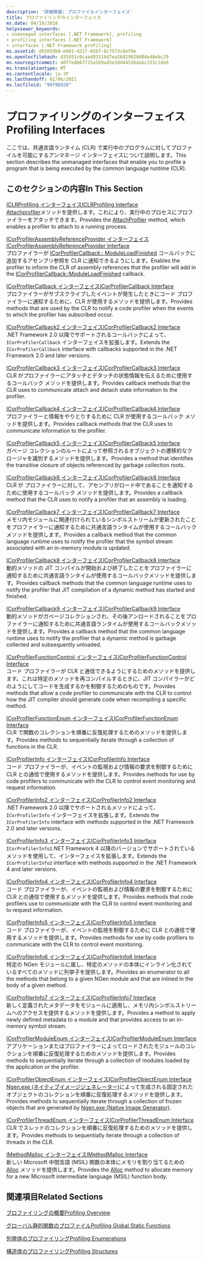 ```yaml
---
description: '詳細情報: プロファイルインターフェイス'
title: プロファイリングのインターフェイス
ms.date: 04/10/2018
helpviewer_keywords:
- unmanaged interfaces [.NET Framework], profiling
- profiling interfaces [.NET Framework]
- interfaces [.NET Framework profiling]
ms.assetid: d9303db8-e881-4217-91b7-8c7573c8ef9e
ms.openlocfilehash: d35931c0caad93116d7ea26d29020d84e48ebc29
ms.sourcegitcommit: ddf7edb67715a5b9a45e3dd44536dabc153c1de0
ms.translationtype: MT
ms.contentlocale: ja-JP
ms.lasthandoff: 02/06/2021
ms.locfileid: "99798928"
---
```

# <a name="profiling-interfaces"></a><span data-ttu-id="a6d6b-103">プロファイリングのインターフェイス</span><span class="sxs-lookup"><span data-stu-id="a6d6b-103">Profiling Interfaces</span></span>

<span data-ttu-id="a6d6b-104">ここでは、共通言語ランタイム (CLR) で実行中のプログラムに対してプロファイルを可能にするアンマネージ インターフェイスについて説明します。</span><span class="sxs-lookup"><span data-stu-id="a6d6b-104">This section describes the unmanaged interfaces that enable you to profile a program that is being executed by the common language runtime (CLR).</span></span>  
  
## <a name="in-this-section"></a><span data-ttu-id="a6d6b-105">このセクションの内容</span><span class="sxs-lookup"><span data-stu-id="a6d6b-105">In This Section</span></span>  

 [<span data-ttu-id="a6d6b-106">ICLRProfiling インターフェイス</span><span class="sxs-lookup"><span data-stu-id="a6d6b-106">ICLRProfiling Interface</span></span>](iclrprofiling-interface.md)  
 <span data-ttu-id="a6d6b-107">[Attachprofiler](iclrprofiling-attachprofiler-method.md)メソッドを提供します。これにより、実行中のプロセスにプロファイラーをアタッチできます。</span><span class="sxs-lookup"><span data-stu-id="a6d6b-107">Provides the [AttachProfiler](iclrprofiling-attachprofiler-method.md) method, which enables a profiler to attach to a running process.</span></span>  
  
 [<span data-ttu-id="a6d6b-108">ICorProfilerAssemblyReferenceProvider インターフェイス</span><span class="sxs-lookup"><span data-stu-id="a6d6b-108">ICorProfilerAssemblyReferenceProvider Interface</span></span>](icorprofilerassemblyreferenceprovider-interface.md)  
 <span data-ttu-id="a6d6b-109">プロファイラーが [ICorProfilerCallback:: ModuleLoadFinished](icorprofilercallback-moduleloadfinished-method.md) コールバックに追加するアセンブリ参照を CLR に通知できるようにします。</span><span class="sxs-lookup"><span data-stu-id="a6d6b-109">Enables the profiler to inform the CLR of assembly references that the profiler will add in the [ICorProfilerCallback::ModuleLoadFinished](icorprofilercallback-moduleloadfinished-method.md) callback.</span></span>  
  
 [<span data-ttu-id="a6d6b-110">ICorProfilerCallback インターフェイス</span><span class="sxs-lookup"><span data-stu-id="a6d6b-110">ICorProfilerCallback Interface</span></span>](icorprofilercallback-interface.md)  
 <span data-ttu-id="a6d6b-111">プロファイラーがサブスクライブしたイベントが発生したときにコード プロファイラーに通知するために、CLR が使用するメソッドを提供します。</span><span class="sxs-lookup"><span data-stu-id="a6d6b-111">Provides methods that are used by the CLR to notify a code profiler when the events to which the profiler has subscribed occur.</span></span>  
  
 [<span data-ttu-id="a6d6b-112">ICorProfilerCallback2 インターフェイス</span><span class="sxs-lookup"><span data-stu-id="a6d6b-112">ICorProfilerCallback2 Interface</span></span>](icorprofilercallback2-interface.md)  
 <span data-ttu-id="a6d6b-113">.NET Framework 2.0 以降でサポートされるコールバックによって、`ICorProfilerCallback` インターフェイスを拡張します。</span><span class="sxs-lookup"><span data-stu-id="a6d6b-113">Extends the `ICorProfilerCallback` interface with callbacks supported in the .NET Framework 2.0 and later versions.</span></span>  
  
 [<span data-ttu-id="a6d6b-114">ICorProfilerCallback3 インターフェイス</span><span class="sxs-lookup"><span data-stu-id="a6d6b-114">ICorProfilerCallback3 Interface</span></span>](icorprofilercallback3-interface.md)  
 <span data-ttu-id="a6d6b-115">CLR がプロファイラーにアタッチとデタッチの状態情報を伝えるために使用するコールバック メソッドを提供します。</span><span class="sxs-lookup"><span data-stu-id="a6d6b-115">Provides callback methods that the CLR uses to communicate attach and detach state information to the profiler.</span></span>  
  
 [<span data-ttu-id="a6d6b-116">ICorProfilerCallback4 インターフェイス</span><span class="sxs-lookup"><span data-stu-id="a6d6b-116">ICorProfilerCallback4 Interface</span></span>](icorprofilercallback4-interface.md)  
 <span data-ttu-id="a6d6b-117">プロファイラーと情報をやりとりするために CLR が使用するコールバック メソッドを提供します。</span><span class="sxs-lookup"><span data-stu-id="a6d6b-117">Provides callback methods that the CLR uses to communicate information to the profiler.</span></span>  
  
 [<span data-ttu-id="a6d6b-118">ICorProfilerCallback5 インターフェイス</span><span class="sxs-lookup"><span data-stu-id="a6d6b-118">ICorProfilerCallback5 Interface</span></span>](icorprofilercallback5-interface.md)  
 <span data-ttu-id="a6d6b-119">ガベージ コレクションのルートによって参照されるオブジェクトの遷移的なクロージャを識別するメソッドを提供します。</span><span class="sxs-lookup"><span data-stu-id="a6d6b-119">Provides a method that identifies the transitive closure of objects referenced by garbage collection roots.</span></span>  
  
 [<span data-ttu-id="a6d6b-120">ICorProfilerCallback6 インターフェイス</span><span class="sxs-lookup"><span data-stu-id="a6d6b-120">ICorProfilerCallback6 Interface</span></span>](icorprofilercallback6-interface.md)  
 <span data-ttu-id="a6d6b-121">CLR が プロファイラーに対して、アセンブリがロード中であることを通知するために使用するコールバック メソッドを提供します。</span><span class="sxs-lookup"><span data-stu-id="a6d6b-121">Provides a callback method that the CLR uses to notify a profiler that an assembly is loading.</span></span>  
  
 [<span data-ttu-id="a6d6b-122">ICorProfilerCallback7 インターフェイス</span><span class="sxs-lookup"><span data-stu-id="a6d6b-122">ICorProfilerCallback7 Interface</span></span>](icorprofilercallback7-interface.md)  
 <span data-ttu-id="a6d6b-123">メモリ内モジュールに関連付けられているシンボルストリームが更新されたことをプロファイラーに通知するために共通言語ランタイムが使用するコールバックメソッドを提供します。</span><span class="sxs-lookup"><span data-stu-id="a6d6b-123">Provides a callback method that the common language runtime uses to notify the profiler that the symbol stream associated with an in-memory module is updated.</span></span>  

[<span data-ttu-id="a6d6b-124">ICorProfilerCallback8 インターフェイス</span><span class="sxs-lookup"><span data-stu-id="a6d6b-124">ICorProfilerCallback8 Interface</span></span>](icorprofilercallback8-interface.md)  
<span data-ttu-id="a6d6b-125">動的メソッドの JIT コンパイルが開始および終了したことをプロファイラーに通知するために共通言語ランタイムが使用するコールバックメソッドを提供します。</span><span class="sxs-lookup"><span data-stu-id="a6d6b-125">Provides callback methods that the common language runtime uses to notify the profiler that JIT compilation of a dynamic method has started and finished.</span></span>

[<span data-ttu-id="a6d6b-126">ICorProfilerCallback9 インターフェイス</span><span class="sxs-lookup"><span data-stu-id="a6d6b-126">ICorProfilerCallback9 Interface</span></span>](icorprofilercallback9-interface.md)  
<span data-ttu-id="a6d6b-127">動的メソッドがガベージコレクションされ、その後アンロードされることをプロファイラーに通知するために共通言語ランタイムが使用するコールバックメソッドを提供します。</span><span class="sxs-lookup"><span data-stu-id="a6d6b-127">Provides a callback method that the common language runtime uses to notify the profiler that a dynamic method is garbage collected and subsequently unloaded.</span></span>

 [<span data-ttu-id="a6d6b-128">ICorProfilerFunctionControl インターフェイス</span><span class="sxs-lookup"><span data-stu-id="a6d6b-128">ICorProfilerFunctionControl Interface</span></span>](icorprofilerfunctioncontrol-interface.md)  
 <span data-ttu-id="a6d6b-129">コード プロファイラーが CLR と通信できるようにするためのメソッドを提供します。これは特定のメソッドを再コンパイルするときに、JIT コンパイラーがどのようにしてコードを生成するかを制御するためのものです。</span><span class="sxs-lookup"><span data-stu-id="a6d6b-129">Provides methods that allow a code profiler to communicate with the CLR to control how the JIT compiler should generate code when recompiling a specific method.</span></span>  
  
 [<span data-ttu-id="a6d6b-130">ICorProfilerFunctionEnum インターフェイス</span><span class="sxs-lookup"><span data-stu-id="a6d6b-130">ICorProfilerFunctionEnum Interface</span></span>](icorprofilerfunctionenum-interface.md)  
 <span data-ttu-id="a6d6b-131">CLR で関数のコレクションを順番に反復処理するためのメソッドを提供します。</span><span class="sxs-lookup"><span data-stu-id="a6d6b-131">Provides methods to sequentially iterate through a collection of functions in the CLR.</span></span>  
  
 [<span data-ttu-id="a6d6b-132">ICorProfilerInfo インターフェイス</span><span class="sxs-lookup"><span data-stu-id="a6d6b-132">ICorProfilerInfo Interface</span></span>](icorprofilerinfo-interface.md)  
 <span data-ttu-id="a6d6b-133">コード プロファイラーが、イベントの監視および情報の要求を制御するために CLR との通信で使用するメソッドを提供します。</span><span class="sxs-lookup"><span data-stu-id="a6d6b-133">Provides methods for use by code profilers to communicate with the CLR to control event monitoring and request information.</span></span>  
  
 [<span data-ttu-id="a6d6b-134">ICorProfilerInfo2 インターフェイス</span><span class="sxs-lookup"><span data-stu-id="a6d6b-134">ICorProfilerInfo2 Interface</span></span>](icorprofilerinfo2-interface.md)  
 <span data-ttu-id="a6d6b-135">.NET Framework 2.0 以降でサポートされるメソッドによって、`ICorProfilerInfo` インターフェイスを拡張します。</span><span class="sxs-lookup"><span data-stu-id="a6d6b-135">Extends the `ICorProfilerInfo` interface with methods supported in the .NET Framework 2.0 and later versions.</span></span>  
  
 [<span data-ttu-id="a6d6b-136">ICorProfilerInfo3 インターフェイス</span><span class="sxs-lookup"><span data-stu-id="a6d6b-136">ICorProfilerInfo3 Interface</span></span>](icorprofilerinfo3-interface.md)  
 <span data-ttu-id="a6d6b-137">`ICorProfilerInfo2`.NET Framework 4 以降のバージョンでサポートされているメソッドを使用して、インターフェイスを拡張します。</span><span class="sxs-lookup"><span data-stu-id="a6d6b-137">Extends the `ICorProfilerInfo2` interface with methods supported in the .NET Framework 4 and later versions.</span></span>  
  
 [<span data-ttu-id="a6d6b-138">ICorProfilerInfo4 インターフェイス</span><span class="sxs-lookup"><span data-stu-id="a6d6b-138">ICorProfilerInfo4 Interface</span></span>](icorprofilerinfo4-interface.md)  
 <span data-ttu-id="a6d6b-139">コード プロファイラーが、イベントの監視および情報の要求を制御するために CLR との通信で使用するメソッドを提供します。</span><span class="sxs-lookup"><span data-stu-id="a6d6b-139">Provides methods that code profilers use to communicate with the CLR to control event monitoring and to request information.</span></span>  
  
 [<span data-ttu-id="a6d6b-140">ICorProfilerInfo5 インターフェイス</span><span class="sxs-lookup"><span data-stu-id="a6d6b-140">ICorProfilerInfo5 Interface</span></span>](icorprofilerinfo5-interface.md)  
 <span data-ttu-id="a6d6b-141">コード プロファイラーが、イベントの監視を制御するために CLR との通信で使用するメソッドを提供します。</span><span class="sxs-lookup"><span data-stu-id="a6d6b-141">Provides methods for use by code profilers to communicate with the CLR to control event monitoring.</span></span>  
  
 [<span data-ttu-id="a6d6b-142">ICorProfilerInfo6 インターフェイス</span><span class="sxs-lookup"><span data-stu-id="a6d6b-142">ICorProfilerInfo6 Interface</span></span>](icorprofilerinfo6-interface.md)  
 <span data-ttu-id="a6d6b-143">特定の NGen モジュールに属し、特定のメソッドの本体にインライン化されているすべてのメソッドに列挙子を提供します。</span><span class="sxs-lookup"><span data-stu-id="a6d6b-143">Provides an enumerator to all the methods that belong to a given NGen module and that are inlined in the body of a given method.</span></span>  
  
 [<span data-ttu-id="a6d6b-144">ICorProfilerInfo7 インターフェイス</span><span class="sxs-lookup"><span data-stu-id="a6d6b-144">ICorProfilerInfo7 Interface</span></span>](icorprofilerinfo7-interface.md)  
 <span data-ttu-id="a6d6b-145">新しく定義されたメタデータをモジュールに適用し、メモリ内シンボルストリームへのアクセスを提供するメソッドを提供します。</span><span class="sxs-lookup"><span data-stu-id="a6d6b-145">Provides a method to apply newly defined metadata to a module and that provides access to an in-memory symbol stream.</span></span>  
  
 [<span data-ttu-id="a6d6b-146">ICorProfilerModuleEnum インターフェイス</span><span class="sxs-lookup"><span data-stu-id="a6d6b-146">ICorProfilerModuleEnum Interface</span></span>](icorprofilermoduleenum-interface.md)  
 <span data-ttu-id="a6d6b-147">アプリケーションまたはプロファイラーによってロードされたモジュールのコレクションを順番に反復処理するためのメソッドを提供します。</span><span class="sxs-lookup"><span data-stu-id="a6d6b-147">Provides methods to sequentially iterate through a collection of modules loaded by the application or the profiler.</span></span>  
  
 [<span data-ttu-id="a6d6b-148">ICorProfilerObjectEnum インターフェイス</span><span class="sxs-lookup"><span data-stu-id="a6d6b-148">ICorProfilerObjectEnum Interface</span></span>](icorprofilerobjectenum-interface.md)  
 <span data-ttu-id="a6d6b-149">[Ngen.exe (ネイティブイメージジェネレーター)](../../tools/ngen-exe-native-image-generator.md)によって生成される固定されたオブジェクトのコレクションを順番に反復処理するメソッドを提供します。</span><span class="sxs-lookup"><span data-stu-id="a6d6b-149">Provides methods to sequentially iterate through a collection of frozen objects that are generated by [Ngen.exe (Native Image Generator)](../../tools/ngen-exe-native-image-generator.md).</span></span>  
  
 [<span data-ttu-id="a6d6b-150">ICorProfilerThreadEnum インターフェイス</span><span class="sxs-lookup"><span data-stu-id="a6d6b-150">ICorProfilerThreadEnum Interface</span></span>](icorprofilerthreadenum-interface.md)  
 <span data-ttu-id="a6d6b-151">CLR でスレッドのコレクションを順番に反復処理するためのメソッドを提供します。</span><span class="sxs-lookup"><span data-stu-id="a6d6b-151">Provides methods to sequentially iterate through a collection of threads in the CLR.</span></span>  
  
 [<span data-ttu-id="a6d6b-152">IMethodMalloc インターフェイス</span><span class="sxs-lookup"><span data-stu-id="a6d6b-152">IMethodMalloc Interface</span></span>](imethodmalloc-interface.md)  
 <span data-ttu-id="a6d6b-153">新しい Microsoft 中間言語 (MSIL) 関数の本体にメモリを割り当てるための [Alloc](imethodmalloc-alloc-method.md) メソッドを提供します。</span><span class="sxs-lookup"><span data-stu-id="a6d6b-153">Provides the [Alloc](imethodmalloc-alloc-method.md) method to allocate memory for a new Microsoft intermediate language (MSIL) function body.</span></span>  
  
## <a name="related-sections"></a><span data-ttu-id="a6d6b-154">関連項目</span><span class="sxs-lookup"><span data-stu-id="a6d6b-154">Related Sections</span></span>  

 [<span data-ttu-id="a6d6b-155">プロファイリングの概要</span><span class="sxs-lookup"><span data-stu-id="a6d6b-155">Profiling Overview</span></span>](profiling-overview.md)  
  
 [<span data-ttu-id="a6d6b-156">グローバル静的関数のプロファイル</span><span class="sxs-lookup"><span data-stu-id="a6d6b-156">Profiling Global Static Functions</span></span>](profiling-global-static-functions.md)  
  
 [<span data-ttu-id="a6d6b-157">列挙体のプロファイリング</span><span class="sxs-lookup"><span data-stu-id="a6d6b-157">Profiling Enumerations</span></span>](profiling-enumerations.md)  
  
 [<span data-ttu-id="a6d6b-158">構造体のプロファイリング</span><span class="sxs-lookup"><span data-stu-id="a6d6b-158">Profiling Structures</span></span>](profiling-structures.md)
